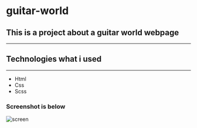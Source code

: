 # guitar-world
## This is a project about a guitar world webpage
---
## Technologies what i used
---
- Html
- Css
- Scss

### Screenshot is below

![screen](https://github.com/user-attachments/assets/17f60631-c1b1-4435-bd11-01a02d99e3cd)

